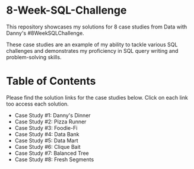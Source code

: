 # 8-Week-SQL-Challenge

This repository showcases my solutions for 8 case studies from Data with Danny's #8WeekSQLChallenge.

These case studies are an example of my ability to tackle various SQL challenges and demonstrates my proficiency in SQL query writing and problem-solving skills. 

# Table of Contents
Please find the solution links for the case studies below. Click on each link too access each solution. 
  * Case Study #1: Danny's Dinner
  * Case Study #2: Pizza Runner
  * Case Study #3: Foodie-Fi
  * Case Study #4: Data Bank
  * Case Study #5: Data Mart
  * Case Study #6: Clique Bait
  * Case Study #7: Balanced Tree
  * Case Study #8: Fresh Segments
